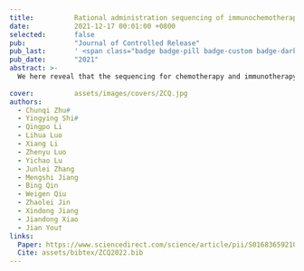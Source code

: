 ```yaml
---
title:          Rational administration sequencing of immunochemotherapy elicits powerful anti-tumor effect
date:           2021-12-17 00:01:00 +0800
selected:       false
pub:            "Journal of Controlled Release"
pub_last:       ' <span class="badge badge-pill badge-custom badge-dark">Journal</span><span class="badge badge-pill badge-custom badge-success">Research</span>'
pub_date:       "2021"
abstract: >-
  We here reveal that the sequencing for chemotherapy and immunotherapy is closely related to the synergistic anti-tumor outcomes. Therefore, profiling the exposure kinetics of chemotherapeutic agent and αPD-1 in vivo may guide the identification of optimum administration schedule with utmost therapeutic benefits in clinical practice.
  
cover:          assets/images/covers/ZCQ.jpg
authors:
  - Chunqi Zhu#
  - Yingying Shi#
  - Qingpo Li
  - Lihua Luo
  - Xiang Li
  - Zhenyu Luo
  - Yichao Lu
  - Junlei Zhang
  - Mengshi Jiang
  - Bing Qin
  - Weigen Qiu
  - Zhaolei Jin
  - Xindong Jiang
  - Jiandong Xiao
  - Jian You†
links:
  Paper: https://www.sciencedirect.com/science/article/pii/S0168365921006751
  Cite: assets/bibtex/ZCQ2022.bib
---
```

